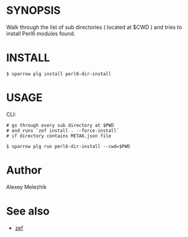 # SYNOPSIS

Walk through the list of sub directories ( located at $CWD ) and tries to install Perl6 modules found.

# INSTALL

    $ sparrow plg install perl6-dir-install

# USAGE

CLI:

    # go through every sub directory at $PWD
    # and runs `zef install . --force-install`
    # if directory contains META6.json file

    $ sparrow plg run perl6-dir-install --cwd=$PWD

# Author

Alexey Melezhik

# See also

* [zef](https://github.com/ugexe/zef)

